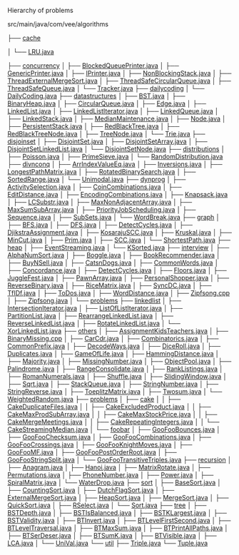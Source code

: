 Hierarchy of problems

src/main/java/com/vee/algorithms

├── [cache](https://github.com/veegit/Algorithms/blob/master/src/main/java/com/vee/algorithms/cache)

│   └── [LRU.java](https://github.com/veegit/Algorithms/blob/master/src/main/java/com/vee/algorithms/cache/LRU.java)

├── [concurrency](https://github.com/veegit/Algorithms/blob/master/src/main/java/com/vee/algorithms/concurrency)
│   ├── [BlockedQueuePrinter.java](https://github.com/veegit/Algorithms/blob/master/src/main/java/com/vee/algorithms/concurrency/BlockedQueuePrinter.java)
│   ├── [GenericPrinter.java](https://github.com/veegit/Algorithms/blob/master/src/main/java/com/vee/algorithms/concurrency/GenericPrinter.java)
│   ├── [IPrinter.java](https://github.com/veegit/Algorithms/blob/master/src/main/java/com/vee/algorithms/concurrency/IPrinter.java)
│   ├── [NonBlockingStack.java](https://github.com/veegit/Algorithms/blob/master/src/main/java/com/vee/algorithms/concurrency/NonBlockingStack.java)
│   ├── [ThreadExternalMergeSort.java](https://github.com/veegit/Algorithms/blob/master/src/main/java/com/vee/algorithms/concurrency/ThreadExternalMergeSort.java)
│   ├── [ThreadSafeCircularQueue.java](https://github.com/veegit/Algorithms/blob/master/src/main/java/com/vee/algorithms/concurrency/ThreadSafeCircularQueue.java)
│   ├── [ThreadSafeQueue.java](https://github.com/veegit/Algorithms/blob/master/src/main/java/com/vee/algorithms/concurrency/ThreadSafeQueue.java)
│   └── [Tracker.java](https://github.com/veegit/Algorithms/blob/master/src/main/java/com/vee/algorithms/concurrency/Tracker.java)
├── [dailycoding](https://github.com/veegit/Algorithms/blob/master/src/main/java/com/vee/algorithms/dailycoding)
│   └── [DailyCoding.java](https://github.com/veegit/Algorithms/blob/master/src/main/java/com/vee/algorithms/dailycoding/DailyCoding.java)
├── [datastructures](https://github.com/veegit/Algorithms/blob/master/src/main/java/com/vee/algorithms/datastructures)
│   ├── [BST.java](https://github.com/veegit/Algorithms/blob/master/src/main/java/com/vee/algorithms/datastructures/BST.java)
│   ├── [BinaryHeap.java](https://github.com/veegit/Algorithms/blob/master/src/main/java/com/vee/algorithms/datastructures/BinaryHeap.java)
│   ├── [CircularQueue.java](https://github.com/veegit/Algorithms/blob/master/src/main/java/com/vee/algorithms/datastructures/CircularQueue.java)
│   ├── [Edge.java](https://github.com/veegit/Algorithms/blob/master/src/main/java/com/vee/algorithms/datastructures/Edge.java)
│   ├── [LinkedList.java](https://github.com/veegit/Algorithms/blob/master/src/main/java/com/vee/algorithms/datastructures/LinkedList.java)
│   ├── [LinkedListIterator.java](https://github.com/veegit/Algorithms/blob/master/src/main/java/com/vee/algorithms/datastructures/LinkedListIterator.java)
│   ├── [LinkedQueue.java](https://github.com/veegit/Algorithms/blob/master/src/main/java/com/vee/algorithms/datastructures/LinkedQueue.java)
│   ├── [LinkedStack.java](https://github.com/veegit/Algorithms/blob/master/src/main/java/com/vee/algorithms/datastructures/LinkedStack.java)
│   ├── [MedianMaintenance.java](https://github.com/veegit/Algorithms/blob/master/src/main/java/com/vee/algorithms/datastructures/MedianMaintenance.java)
│   ├── [Node.java](https://github.com/veegit/Algorithms/blob/master/src/main/java/com/vee/algorithms/datastructures/Node.java)
│   ├── [PersistentStack.java](https://github.com/veegit/Algorithms/blob/master/src/main/java/com/vee/algorithms/datastructures/PersistentStack.java)
│   ├── [RedBlackTree.java](https://github.com/veegit/Algorithms/blob/master/src/main/java/com/vee/algorithms/datastructures/RedBlackTree.java)
│   ├── [RedBlackTreeNode.java](https://github.com/veegit/Algorithms/blob/master/src/main/java/com/vee/algorithms/datastructures/RedBlackTreeNode.java)
│   ├── [TreeNode.java](https://github.com/veegit/Algorithms/blob/master/src/main/java/com/vee/algorithms/datastructures/TreeNode.java)
│   └── [Trie.java](https://github.com/veegit/Algorithms/blob/master/src/main/java/com/vee/algorithms/datastructures/Trie.java)
├── [disjoinset](https://github.com/veegit/Algorithms/blob/master/src/main/java/com/vee/algorithms/disjoinset)
│   ├── [DisjointSet.java](https://github.com/veegit/Algorithms/blob/master/src/main/java/com/vee/algorithms/disjoinset/DisjointSet.java)
│   ├── [DisjointSetArray.java](https://github.com/veegit/Algorithms/blob/master/src/main/java/com/vee/algorithms/disjoinset/DisjointSetArray.java)
│   ├── [DisjointSetLinkedList.java](https://github.com/veegit/Algorithms/blob/master/src/main/java/com/vee/algorithms/disjoinset/DisjointSetLinkedList.java)
│   └── [DisjointSetNode.java](https://github.com/veegit/Algorithms/blob/master/src/main/java/com/vee/algorithms/disjoinset/DisjointSetNode.java)
├── [distributions](https://github.com/veegit/Algorithms/blob/master/src/main/java/com/vee/algorithms/distributions)
│   ├── [Poisson.java](https://github.com/veegit/Algorithms/blob/master/src/main/java/com/vee/algorithms/distributions/Poisson.java)
│   ├── [PrimeSieve.java](https://github.com/veegit/Algorithms/blob/master/src/main/java/com/vee/algorithms/distributions/PrimeSieve.java)
│   └── [RandomDistribution.java](https://github.com/veegit/Algorithms/blob/master/src/main/java/com/vee/algorithms/distributions/RandomDistribution.java)
├── [divnconq](https://github.com/veegit/Algorithms/blob/master/src/main/java/com/vee/algorithms/divnconq)
│   ├── [ArrIndexValueEq.java](https://github.com/veegit/Algorithms/blob/master/src/main/java/com/vee/algorithms/divnconq/ArrIndexValueEq.java)
│   ├── [Inversions.java](https://github.com/veegit/Algorithms/blob/master/src/main/java/com/vee/algorithms/divnconq/Inversions.java)
│   ├── [LongestPathMatrix.java](https://github.com/veegit/Algorithms/blob/master/src/main/java/com/vee/algorithms/divnconq/LongestPathMatrix.java)
│   ├── [RotatedBinarySearch.java](https://github.com/veegit/Algorithms/blob/master/src/main/java/com/vee/algorithms/divnconq/RotatedBinarySearch.java)
│   ├── [SortedRange.java](https://github.com/veegit/Algorithms/blob/master/src/main/java/com/vee/algorithms/divnconq/SortedRange.java)
│   └── [Unimodal.java](https://github.com/veegit/Algorithms/blob/master/src/main/java/com/vee/algorithms/divnconq/Unimodal.java)
├── [dynprog](https://github.com/veegit/Algorithms/blob/master/src/main/java/com/vee/algorithms/dynprog)
│   ├── [ActivitySelection.java](https://github.com/veegit/Algorithms/blob/master/src/main/java/com/vee/algorithms/dynprog/ActivitySelection.java)
│   ├── [CoinCombinations.java](https://github.com/veegit/Algorithms/blob/master/src/main/java/com/vee/algorithms/dynprog/CoinCombinations.java)
│   ├── [EditDistance.java](https://github.com/veegit/Algorithms/blob/master/src/main/java/com/vee/algorithms/dynprog/EditDistance.java)
│   ├── [EncodingCombinations.java](https://github.com/veegit/Algorithms/blob/master/src/main/java/com/vee/algorithms/dynprog/EncodingCombinations.java)
│   ├── [Knapsack.java](https://github.com/veegit/Algorithms/blob/master/src/main/java/com/vee/algorithms/dynprog/Knapsack.java)
│   ├── [LCSubstr.java](https://github.com/veegit/Algorithms/blob/master/src/main/java/com/vee/algorithms/dynprog/LCSubstr.java)
│   ├── [MaxNonAdjacentArray.java](https://github.com/veegit/Algorithms/blob/master/src/main/java/com/vee/algorithms/dynprog/MaxNonAdjacentArray.java)
│   ├── [MaxSumSubArray.java](https://github.com/veegit/Algorithms/blob/master/src/main/java/com/vee/algorithms/dynprog/MaxSumSubArray.java)
│   ├── [PriorityJobScheduling.java](https://github.com/veegit/Algorithms/blob/master/src/main/java/com/vee/algorithms/dynprog/PriorityJobScheduling.java)
│   ├── [Sequence.java](https://github.com/veegit/Algorithms/blob/master/src/main/java/com/vee/algorithms/dynprog/Sequence.java)
│   ├── [SubSets.java](https://github.com/veegit/Algorithms/blob/master/src/main/java/com/vee/algorithms/dynprog/SubSets.java)
│   └── [WordBreak.java](https://github.com/veegit/Algorithms/blob/master/src/main/java/com/vee/algorithms/dynprog/WordBreak.java)
├── [graph](https://github.com/veegit/Algorithms/blob/master/src/main/java/com/vee/algorithms/graph)
│   ├── [BFS.java](https://github.com/veegit/Algorithms/blob/master/src/main/java/com/vee/algorithms/graph/BFS.java)
│   ├── [DFS.java](https://github.com/veegit/Algorithms/blob/master/src/main/java/com/vee/algorithms/graph/DFS.java)
│   ├── [DetectCycles.java](https://github.com/veegit/Algorithms/blob/master/src/main/java/com/vee/algorithms/graph/DetectCycles.java)
│   ├── [DjikstraAssignment.java](https://github.com/veegit/Algorithms/blob/master/src/main/java/com/vee/algorithms/graph/DjikstraAssignment.java)
│   ├── [KosarajuSCC.java](https://github.com/veegit/Algorithms/blob/master/src/main/java/com/vee/algorithms/graph/KosarajuSCC.java)
│   ├── [Kruskal.java](https://github.com/veegit/Algorithms/blob/master/src/main/java/com/vee/algorithms/graph/Kruskal.java)
│   ├── [MinCut.java](https://github.com/veegit/Algorithms/blob/master/src/main/java/com/vee/algorithms/graph/MinCut.java)
│   ├── [Prim.java](https://github.com/veegit/Algorithms/blob/master/src/main/java/com/vee/algorithms/graph/Prim.java)
│   ├── [SCC.java](https://github.com/veegit/Algorithms/blob/master/src/main/java/com/vee/algorithms/graph/SCC.java)
│   └── [ShortestPath.java](https://github.com/veegit/Algorithms/blob/master/src/main/java/com/vee/algorithms/graph/ShortestPath.java)
├── [heap](https://github.com/veegit/Algorithms/blob/master/src/main/java/com/vee/algorithms/heap)
│   ├── [EventStreaming.java](https://github.com/veegit/Algorithms/blob/master/src/main/java/com/vee/algorithms/heap/EventStreaming.java)
│   └── [KSorted.java](https://github.com/veegit/Algorithms/blob/master/src/main/java/com/vee/algorithms/heap/KSorted.java)
├── [interview](https://github.com/veegit/Algorithms/blob/master/src/main/java/com/vee/algorithms/interview)
│   ├── [AlphaNumSort.java](https://github.com/veegit/Algorithms/blob/master/src/main/java/com/vee/algorithms/interview/AlphaNumSort.java)
│   ├── [Boggle.java](https://github.com/veegit/Algorithms/blob/master/src/main/java/com/vee/algorithms/interview/Boggle.java)
│   ├── [BookRecommender.java](https://github.com/veegit/Algorithms/blob/master/src/main/java/com/vee/algorithms/interview/BookRecommender.java)
│   ├── [BuyNSell.java](https://github.com/veegit/Algorithms/blob/master/src/main/java/com/vee/algorithms/interview/BuyNSell.java)
│   ├── [CatsnDogs.java](https://github.com/veegit/Algorithms/blob/master/src/main/java/com/vee/algorithms/interview/CatsnDogs.java)
│   ├── [CommonWords.java](https://github.com/veegit/Algorithms/blob/master/src/main/java/com/vee/algorithms/interview/CommonWords.java)
│   ├── [Concordance.java](https://github.com/veegit/Algorithms/blob/master/src/main/java/com/vee/algorithms/interview/Concordance.java)
│   ├── [DetectCycles.java](https://github.com/veegit/Algorithms/blob/master/src/main/java/com/vee/algorithms/interview/DetectCycles.java)
│   ├── [Floors.java](https://github.com/veegit/Algorithms/blob/master/src/main/java/com/vee/algorithms/interview/Floors.java)
│   ├── [JuggleFest.java](https://github.com/veegit/Algorithms/blob/master/src/main/java/com/vee/algorithms/interview/JuggleFest.java)
│   ├── [PawnArray.java](https://github.com/veegit/Algorithms/blob/master/src/main/java/com/vee/algorithms/interview/PawnArray.java)
│   ├── [PersonalShopper.java](https://github.com/veegit/Algorithms/blob/master/src/main/java/com/vee/algorithms/interview/PersonalShopper.java)
│   ├── [ReverseBinary.java](https://github.com/veegit/Algorithms/blob/master/src/main/java/com/vee/algorithms/interview/ReverseBinary.java)
│   ├── [RiceMatrix.java](https://github.com/veegit/Algorithms/blob/master/src/main/java/com/vee/algorithms/interview/RiceMatrix.java)
│   ├── [SyncDC.java](https://github.com/veegit/Algorithms/blob/master/src/main/java/com/vee/algorithms/interview/SyncDC.java)
│   ├── [TfIDf.java](https://github.com/veegit/Algorithms/blob/master/src/main/java/com/vee/algorithms/interview/TfIDf.java)
│   ├── [ToDos.java](https://github.com/veegit/Algorithms/blob/master/src/main/java/com/vee/algorithms/interview/ToDos.java)
│   ├── [WordDistance.java](https://github.com/veegit/Algorithms/blob/master/src/main/java/com/vee/algorithms/interview/WordDistance.java)
│   ├── [Zipfsong.cpp](https://github.com/veegit/Algorithms/blob/master/src/main/java/com/vee/algorithms/interview/Zipfsong.cpp)
│   ├── [Zipfsong.java](https://github.com/veegit/Algorithms/blob/master/src/main/java/com/vee/algorithms/interview/Zipfsong.java)
│   └── [problems](https://github.com/veegit/Algorithms/blob/master/src/main/java/com/vee/algorithms/interview/problems)
├── [linkedlist](https://github.com/veegit/Algorithms/blob/master/src/main/java/com/vee/algorithms/linkedlist)
│   ├── [IntersectionIterator.java](https://github.com/veegit/Algorithms/blob/master/src/main/java/com/vee/algorithms/linkedlist/IntersectionIterator.java)
│   ├── [ListOfListIterator.java](https://github.com/veegit/Algorithms/blob/master/src/main/java/com/vee/algorithms/linkedlist/ListOfListIterator.java)
│   ├── [PartitionList.java](https://github.com/veegit/Algorithms/blob/master/src/main/java/com/vee/algorithms/linkedlist/PartitionList.java)
│   ├── [RearrangeLinkedList.java](https://github.com/veegit/Algorithms/blob/master/src/main/java/com/vee/algorithms/linkedlist/RearrangeLinkedList.java)
│   ├── [ReverseLinkedList.java](https://github.com/veegit/Algorithms/blob/master/src/main/java/com/vee/algorithms/linkedlist/ReverseLinkedList.java)
│   ├── [RotateLinkedList.java](https://github.com/veegit/Algorithms/blob/master/src/main/java/com/vee/algorithms/linkedlist/RotateLinkedList.java)
│   └── [XorLinkedList.java](https://github.com/veegit/Algorithms/blob/master/src/main/java/com/vee/algorithms/linkedlist/XorLinkedList.java)
├── [others](https://github.com/veegit/Algorithms/blob/master/src/main/java/com/vee/algorithms/others)
│   ├── [AssignmentKidsTeachers.java](https://github.com/veegit/Algorithms/blob/master/src/main/java/com/vee/algorithms/others/AssignmentKidsTeachers.java)
│   ├── [BinaryMissing.cpp](https://github.com/veegit/Algorithms/blob/master/src/main/java/com/vee/algorithms/others/BinaryMissing.cpp)
│   ├── [CarCdr.java](https://github.com/veegit/Algorithms/blob/master/src/main/java/com/vee/algorithms/others/CarCdr.java)
│   ├── [Combinatorics.java](https://github.com/veegit/Algorithms/blob/master/src/main/java/com/vee/algorithms/others/Combinatorics.java)
│   ├── [CommonPrefix.java](https://github.com/veegit/Algorithms/blob/master/src/main/java/com/vee/algorithms/others/CommonPrefix.java)
│   ├── [DecodeWays.java](https://github.com/veegit/Algorithms/blob/master/src/main/java/com/vee/algorithms/others/DecodeWays.java)
│   ├── [DiceRoll.java](https://github.com/veegit/Algorithms/blob/master/src/main/java/com/vee/algorithms/others/DiceRoll.java)
│   ├── [Duplicates.java](https://github.com/veegit/Algorithms/blob/master/src/main/java/com/vee/algorithms/others/Duplicates.java)
│   ├── [GameOfLife.java](https://github.com/veegit/Algorithms/blob/master/src/main/java/com/vee/algorithms/others/GameOfLife.java)
│   ├── [HammingDistance.java](https://github.com/veegit/Algorithms/blob/master/src/main/java/com/vee/algorithms/others/HammingDistance.java)
│   ├── [Majority.java](https://github.com/veegit/Algorithms/blob/master/src/main/java/com/vee/algorithms/others/Majority.java)
│   ├── [MissingNumber.java](https://github.com/veegit/Algorithms/blob/master/src/main/java/com/vee/algorithms/others/MissingNumber.java)
│   ├── [ObjectPool.java](https://github.com/veegit/Algorithms/blob/master/src/main/java/com/vee/algorithms/others/ObjectPool.java)
│   ├── [Palindrome.java](https://github.com/veegit/Algorithms/blob/master/src/main/java/com/vee/algorithms/others/Palindrome.java)
│   ├── [RangeConsolidate.java](https://github.com/veegit/Algorithms/blob/master/src/main/java/com/vee/algorithms/others/RangeConsolidate.java)
│   ├── [RankListings.java](https://github.com/veegit/Algorithms/blob/master/src/main/java/com/vee/algorithms/others/RankListings.java)
│   ├── [RomanNumerals.java](https://github.com/veegit/Algorithms/blob/master/src/main/java/com/vee/algorithms/others/RomanNumerals.java)
│   ├── [Shuffle.java](https://github.com/veegit/Algorithms/blob/master/src/main/java/com/vee/algorithms/others/Shuffle.java)
│   ├── [SlidingWindow.java](https://github.com/veegit/Algorithms/blob/master/src/main/java/com/vee/algorithms/others/SlidingWindow.java)
│   ├── [Sqrt.java](https://github.com/veegit/Algorithms/blob/master/src/main/java/com/vee/algorithms/others/Sqrt.java)
│   ├── [StackQueue.java](https://github.com/veegit/Algorithms/blob/master/src/main/java/com/vee/algorithms/others/StackQueue.java)
│   ├── [StringNumber.java](https://github.com/veegit/Algorithms/blob/master/src/main/java/com/vee/algorithms/others/StringNumber.java)
│   ├── [StringReverse.java](https://github.com/veegit/Algorithms/blob/master/src/main/java/com/vee/algorithms/others/StringReverse.java)
│   ├── [ToeplitzMatrix.java](https://github.com/veegit/Algorithms/blob/master/src/main/java/com/vee/algorithms/others/ToeplitzMatrix.java)
│   ├── [Twosum.java](https://github.com/veegit/Algorithms/blob/master/src/main/java/com/vee/algorithms/others/Twosum.java)
│   └── [WeightedRandom.java](https://github.com/veegit/Algorithms/blob/master/src/main/java/com/vee/algorithms/others/WeightedRandom.java)
├── [problems](https://github.com/veegit/Algorithms/blob/master/src/main/java/com/vee/algorithms/problems)
│   ├── [cake](https://github.com/veegit/Algorithms/blob/master/src/main/java/com/vee/algorithms/problems/cake)
│   │   ├── [CakeDuplicateFiles.java](https://github.com/veegit/Algorithms/blob/master/src/main/java/com/vee/algorithms/problems/cake/CakeDuplicateFiles.java)
│   │   ├── [CakeExcludedProduct.java](https://github.com/veegit/Algorithms/blob/master/src/main/java/com/vee/algorithms/problems/cake/CakeExcludedProduct.java)
│   │   ├── [CakeMaxProdSubArray.java](https://github.com/veegit/Algorithms/blob/master/src/main/java/com/vee/algorithms/problems/cake/CakeMaxProdSubArray.java)
│   │   ├── [CakeMaxStockPrice.java](https://github.com/veegit/Algorithms/blob/master/src/main/java/com/vee/algorithms/problems/cake/CakeMaxStockPrice.java)
│   │   ├── [CakeMergeMeetings.java](https://github.com/veegit/Algorithms/blob/master/src/main/java/com/vee/algorithms/problems/cake/CakeMergeMeetings.java)
│   │   ├── [CakeRepeatingIntegers.java](https://github.com/veegit/Algorithms/blob/master/src/main/java/com/vee/algorithms/problems/cake/CakeRepeatingIntegers.java)
│   │   └── [CakeStreamingMedian.java](https://github.com/veegit/Algorithms/blob/master/src/main/java/com/vee/algorithms/problems/cake/CakeStreamingMedian.java)
│   └── [foobar](https://github.com/veegit/Algorithms/blob/master/src/main/java/com/vee/algorithms/problems/foobar)
│       ├── [GooFooBounces.java](https://github.com/veegit/Algorithms/blob/master/src/main/java/com/vee/algorithms/problems/foobar/GooFooBounces.java)
│       ├── [GooFooChecksum.java](https://github.com/veegit/Algorithms/blob/master/src/main/java/com/vee/algorithms/problems/foobar/GooFooChecksum.java)
│       ├── [GooFooCombinations.java](https://github.com/veegit/Algorithms/blob/master/src/main/java/com/vee/algorithms/problems/foobar/GooFooCombinations.java)
│       ├── [GooFooCrossings.java](https://github.com/veegit/Algorithms/blob/master/src/main/java/com/vee/algorithms/problems/foobar/GooFooCrossings.java)
│       ├── [GooFooKnightMoves.java](https://github.com/veegit/Algorithms/blob/master/src/main/java/com/vee/algorithms/problems/foobar/GooFooKnightMoves.java)
│       ├── [GooFooMF.java](https://github.com/veegit/Algorithms/blob/master/src/main/java/com/vee/algorithms/problems/foobar/GooFooMF.java)
│       ├── [GooFooPostOrderRoot.java](https://github.com/veegit/Algorithms/blob/master/src/main/java/com/vee/algorithms/problems/foobar/GooFooPostOrderRoot.java)
│       ├── [GooFooStringSplit.java](https://github.com/veegit/Algorithms/blob/master/src/main/java/com/vee/algorithms/problems/foobar/GooFooStringSplit.java)
│       └── [GooFooTransitiveTriples.java](https://github.com/veegit/Algorithms/blob/master/src/main/java/com/vee/algorithms/problems/foobar/GooFooTransitiveTriples.java)
├── [recursion](https://github.com/veegit/Algorithms/blob/master/src/main/java/com/vee/algorithms/recursion)
│   ├── [Anagram.java](https://github.com/veegit/Algorithms/blob/master/src/main/java/com/vee/algorithms/recursion/Anagram.java)
│   ├── [Hanoi.java](https://github.com/veegit/Algorithms/blob/master/src/main/java/com/vee/algorithms/recursion/Hanoi.java)
│   ├── [MatrixRotate.java](https://github.com/veegit/Algorithms/blob/master/src/main/java/com/vee/algorithms/recursion/MatrixRotate.java)
│   ├── [Permutations.java](https://github.com/veegit/Algorithms/blob/master/src/main/java/com/vee/algorithms/recursion/Permutations.java)
│   ├── [PhoneNumber.java](https://github.com/veegit/Algorithms/blob/master/src/main/java/com/vee/algorithms/recursion/PhoneNumber.java)
│   ├── [Power.java](https://github.com/veegit/Algorithms/blob/master/src/main/java/com/vee/algorithms/recursion/Power.java)
│   ├── [SpiralMatrix.java](https://github.com/veegit/Algorithms/blob/master/src/main/java/com/vee/algorithms/recursion/SpiralMatrix.java)
│   └── [WaterDrop.java](https://github.com/veegit/Algorithms/blob/master/src/main/java/com/vee/algorithms/recursion/WaterDrop.java)
├── [sort](https://github.com/veegit/Algorithms/blob/master/src/main/java/com/vee/algorithms/sort)
│   ├── [BaseSort.java](https://github.com/veegit/Algorithms/blob/master/src/main/java/com/vee/algorithms/sort/BaseSort.java)
│   ├── [CountingSort.java](https://github.com/veegit/Algorithms/blob/master/src/main/java/com/vee/algorithms/sort/CountingSort.java)
│   ├── [DutchFlagSort.java](https://github.com/veegit/Algorithms/blob/master/src/main/java/com/vee/algorithms/sort/DutchFlagSort.java)
│   ├── [ExternalMergeSort.java](https://github.com/veegit/Algorithms/blob/master/src/main/java/com/vee/algorithms/sort/ExternalMergeSort.java)
│   ├── [HeapSort.java](https://github.com/veegit/Algorithms/blob/master/src/main/java/com/vee/algorithms/sort/HeapSort.java)
│   ├── [MergeSort.java](https://github.com/veegit/Algorithms/blob/master/src/main/java/com/vee/algorithms/sort/MergeSort.java)
│   ├── [QuickSort.java](https://github.com/veegit/Algorithms/blob/master/src/main/java/com/vee/algorithms/sort/QuickSort.java)
│   ├── [RSelect.java](https://github.com/veegit/Algorithms/blob/master/src/main/java/com/vee/algorithms/sort/RSelect.java)
│   └── [Sort.java](https://github.com/veegit/Algorithms/blob/master/src/main/java/com/vee/algorithms/sort/Sort.java)
├── [tree](https://github.com/veegit/Algorithms/blob/master/src/main/java/com/vee/algorithms/tree)
│   ├── [BSTDepth.java](https://github.com/veegit/Algorithms/blob/master/src/main/java/com/vee/algorithms/tree/BSTDepth.java)
│   ├── [BSTIsBalanced.java](https://github.com/veegit/Algorithms/blob/master/src/main/java/com/vee/algorithms/tree/BSTIsBalanced.java)
│   ├── [BSTKLargest.java](https://github.com/veegit/Algorithms/blob/master/src/main/java/com/vee/algorithms/tree/BSTKLargest.java)
│   ├── [BSTValidity.java](https://github.com/veegit/Algorithms/blob/master/src/main/java/com/vee/algorithms/tree/BSTValidity.java)
│   ├── [BTInvert.java](https://github.com/veegit/Algorithms/blob/master/src/main/java/com/vee/algorithms/tree/BTInvert.java)
│   ├── [BTLevelFirstSecond.java](https://github.com/veegit/Algorithms/blob/master/src/main/java/com/vee/algorithms/tree/BTLevelFirstSecond.java)
│   ├── [BTLevelTraversal.java](https://github.com/veegit/Algorithms/blob/master/src/main/java/com/vee/algorithms/tree/BTLevelTraversal.java)
│   ├── [BTMaxSum.java](https://github.com/veegit/Algorithms/blob/master/src/main/java/com/vee/algorithms/tree/BTMaxSum.java)
│   ├── [BTPrintAllPaths.java](https://github.com/veegit/Algorithms/blob/master/src/main/java/com/vee/algorithms/tree/BTPrintAllPaths.java)
│   ├── [BTSerDeser.java](https://github.com/veegit/Algorithms/blob/master/src/main/java/com/vee/algorithms/tree/BTSerDeser.java)
│   ├── [BTSumK.java](https://github.com/veegit/Algorithms/blob/master/src/main/java/com/vee/algorithms/tree/BTSumK.java)
│   ├── [BTVisible.java](https://github.com/veegit/Algorithms/blob/master/src/main/java/com/vee/algorithms/tree/BTVisible.java)
│   ├── [LCA.java](https://github.com/veegit/Algorithms/blob/master/src/main/java/com/vee/algorithms/tree/LCA.java)
│   └── [UniVal.java](https://github.com/veegit/Algorithms/blob/master/src/main/java/com/vee/algorithms/tree/UniVal.java)
└── [util](https://github.com/veegit/Algorithms/blob/master/src/main/java/com/vee/algorithms/util)
    ├── [Triple.java](https://github.com/veegit/Algorithms/blob/master/src/main/java/com/vee/algorithms/util/Triple.java)
    └── [Tuple.java](https://github.com/veegit/Algorithms/blob/master/src/main/java/com/vee/algorithms/util/Tuple.java)

